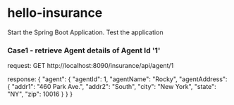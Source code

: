 # hello-insurance

Start the Spring Boot Application.
Test the application


### Case1 - retrieve Agent details of Agent Id '1'

request: 
GET http://localhost:8090/insurance/api/agent/1

response: 
{
  "agent": {
    "agentId": 1,
    "agentName": "Rocky",
    "agentAddress": {
      "addr1": "460 Park Ave.",
      "addr2": "South",
      "city": "New York",
      "state": "NY",
      "zip": 10016
    }
  }
}





